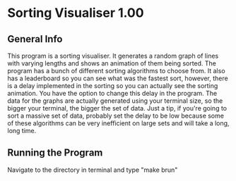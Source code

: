 <h1>Sorting Visualiser 1.00</h1>

<h2>General Info</h2>

This program is a sorting visualiser. It generates a random graph of lines with varying lengths and shows an animation of them being sorted. 
The program has a bunch of different sorting algorithms to choose from. It also has a leaderboard so you can see what was the fastest sort, however, 
there is a delay implemented in the sorting so you can actually see the sorting animation. You have the option to change this delay in the program. The data for the graphs are actually generated using your terminal size, so the bigger your terminal, 
the bigger the set of data. Just a tip, if you're going to sort a massive set of data, probably set the delay to be low because some of these algorithms can be very inefficient on large sets and will take a long, long time. 

<h2>Running the Program</h2>

Navigate to the directory in terminal and type "make brun"

